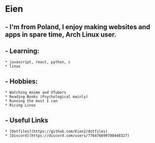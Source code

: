 # Eien 

## - I'm from Poland, I enjoy making websites and apps in spare time, Arch Linux user.

## - Learning:
    * javascript, react, python, c
    * linux

## - Hobbies:
    * Watching Anime and VTubers
    * Reading Books (Psychological mainly)
    * Running the most I can
    * Ricing Linux

## - Useful Links
    * [Dotfiles](https://github.com/Eien2/dotfiles) 
    * [Discord](https://discord.com/users/776476699780448327) 
